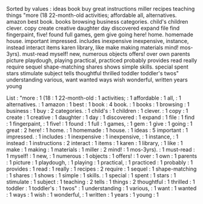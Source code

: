 Sorted by values :
ideas book buy great instructions miller recipes teaching things "more (18 22-month-old activities; affordable all, alternatives. amazon best book. books browsing business categories. child's children clever. copy create creative daughter day discovered expand file find fingerpaint, five! found full games, gem give going here! home. homemade house. important impressed. includes inexpensive inexpensive, instance, instead interact items karen library, like make making materials mind! mos-3yrs). must-read myself! new, numerous objects offers! over own parents picture playdough, playing practical, practiced probably provides read really require sequel shape-matching shares shows simple skills. special spent stars stimulate subject tells thoughtful thrilled toddler toddler's twos" understanding various, want wanted ways wish wonderful, written years young 

List :
"more : 1
(18 : 1
22-month-old : 1
activities; : 1
affordable : 1
all, : 1
alternatives. : 1
amazon : 1
best : 1
book : 4
book. : 1
books : 1
browsing : 1
business : 1
buy : 2
categories. : 1
child's : 1
children : 1
clever. : 1
copy : 1
create : 1
creative : 1
daughter : 1
day : 1
discovered : 1
expand : 1
file : 1
find : 1
fingerpaint, : 1
five! : 1
found : 1
full : 1
games, : 1
gem : 1
give : 1
going : 1
great : 2
here! : 1
home. : 1
homemade : 1
house. : 1
ideas : 5
important : 1
impressed. : 1
includes : 1
inexpensive : 1
inexpensive, : 1
instance, : 1
instead : 1
instructions : 2
interact : 1
items : 1
karen : 1
library, : 1
like : 1
make : 1
making : 1
materials : 1
miller : 2
mind! : 1
mos-3yrs). : 1
must-read : 1
myself! : 1
new, : 1
numerous : 1
objects : 1
offers! : 1
over : 1
own : 1
parents : 1
picture : 1
playdough, : 1
playing : 1
practical, : 1
practiced : 1
probably : 1
provides : 1
read : 1
really : 1
recipes : 2
require : 1
sequel : 1
shape-matching : 1
shares : 1
shows : 1
simple : 1
skills. : 1
special : 1
spent : 1
stars : 1
stimulate : 1
subject : 1
teaching : 2
tells : 1
things : 2
thoughtful : 1
thrilled : 1
toddler : 1
toddler's : 1
twos" : 1
understanding : 1
various, : 1
want : 1
wanted : 1
ways : 1
wish : 1
wonderful, : 1
written : 1
years : 1
young : 1
